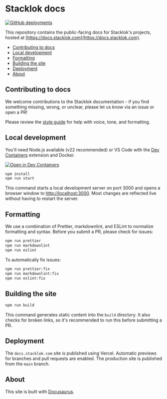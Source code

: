 # Stacklok docs <!-- omit in toc -->

[![GitHub deployments](https://img.shields.io/github/deployments/stacklok/docs-website/Production?logo=vercel&style=flat&label=Vercel%20deployment)](https://github.com/stacklok/docs-website/deployments/Production)

This repository contains the public-facing docs for Stacklok's projects, hosted
at [https://docs.stacklok.com](https://docs.stacklok.com).

- [Contributing to docs](#contributing-to-docs)
- [Local development](#local-development)
- [Formatting](#formatting)
- [Building the site](#building-the-site)
- [Deployment](#deployment)
- [About](#about)

## Contributing to docs

We welcome contributions to the Stacklok documentation - if you find something
missing, wrong, or unclear, please let us know via an issue or open a PR!

Please review the [style guide](./STYLE-GUIDE.md) for help with voice, tone, and
formatting.

## Local development

You'll need Node.js available (v22 recommended) or VS Code with the
[Dev Containers](https://marketplace.visualstudio.com/items?itemName=ms-vscode-remote.remote-containers)
extension and Docker.

[![Open in Dev Containers](https://img.shields.io/static/v1?label=Dev%20Containers&message=Open&color=blue)](https://vscode.dev/redirect?url=vscode://ms-vscode-remote.remote-containers/cloneInVolume?url=https://github.com/stacklok/docs-website)

```bash
npm install
npm run start
```

This command starts a local development server on port 3000 and opens a browser
window to <http://localhost:3000>. Most changes are reflected live without
having to restart the server.

## Formatting

We use a combination of Prettier, markdownlint, and ESLint to normalize
formatting and syntax. Before you submit a PR, please check for issues:

```bash
npm run prettier
npm run markdownlint
npm run eslint
```

To automatically fix issues:

```bash
npm run prettier:fix
npm run markdownlint:fix
npm run eslint:fix
```

## Building the site

```bash
npm run build
```

This command generates static content into the `build` directory. It also checks
for broken links, so it's recommended to run this before submitting a PR.

## Deployment

The `docs.stacklok.com` site is published using Vercel. Automatic previews for
branches and pull requests are enabled. The production site is published from
the `main` branch.

## About

This site is built with [Docusaurus](https://docusaurus.io/).
